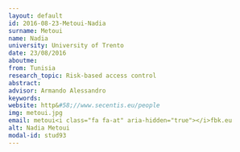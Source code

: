 ```yaml
---
layout: default 
id: 2016-08-23-Metoui-Nadia
surname: Metoui
name: Nadia
university: University of Trento
date: 23/08/2016
aboutme: 
from: Tunisia
research_topic: Risk-based access control
abstract: 
advisor: Armando Alessandro
keywords: 
website: http&#58;//www.secentis.eu/people
img: metoui.jpg
email: metoui<i class="fa fa-at" aria-hidden="true"></i>fbk.eu
alt: Nadia Metoui
modal-id: stud93
---
```

